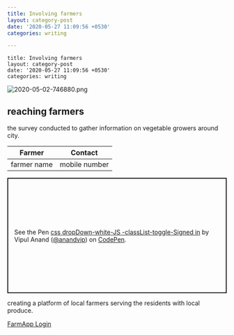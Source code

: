 ```yaml
---
title: Involving farmers
layout: category-post
date: '2020-05-27 11:09:56 +0530'
categories: writing

---
```

```
title: Involving farmers
layout: category-post
date: '2020-05-27 11:09:56 +0530'
categories: writing
```
![2020-05-02-746880.png](https://anandvip.github.io/vartrav_randomly/assets/2020-05-02-746880.png)
## reaching farmers
the survey conducted to gather information on vegetable growers around city.

Farmer  |  Contact
---------- | ------------
 farmer name |  mobile number

<p class="codepen" data-height="265" data-theme-id="dark" data-default-tab="css,result" data-user="anandvip" data-slug-hash="VwvJbgJ" style="height: 265px; box-sizing: border-box; display: flex; align-items: center; justify-content: center; border: 2px solid; margin: 1em 0; padding: 1em;" data-pen-title="css dropDown-white-JS -classList-toggle-Signed in">
  <span>See the Pen <a href="https://codepen.io/anandvip/pen/VwvJbgJ">
  css dropDown-white-JS -classList-toggle-Signed in</a> by Vipul Anand (<a href="https://codepen.io/anandvip">@anandvip</a>)
  on <a href="https://codepen.io">CodePen</a>.</span>
</p>
<script async src="https://static.codepen.io/assets/embed/ei.js"></script>

creating a platform of local farmers serving the residents with local produce.


[FarmApp Login](https://farmapp.vipulanand.in/login.html)
